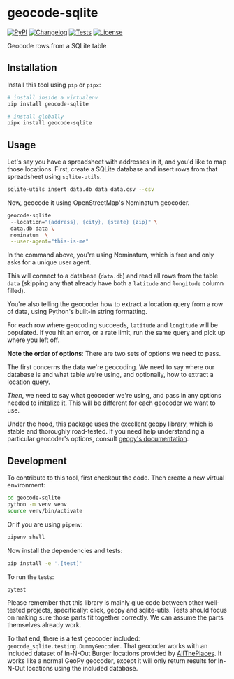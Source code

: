 # geocode-sqlite

[![PyPI](https://img.shields.io/pypi/v/geocode-sqlite.svg)](https://pypi.org/project/geocode-sqlite/)
[![Changelog](https://img.shields.io/github/v/release/eyeseast/geocode-sqlite?include_prereleases&label=changelog)](https://github.com/eyeseast/geocode-sqlite/releases)
[![Tests](https://github.com/eyeseast/geocode-sqlite/workflows/Test/badge.svg)](https://github.com/eyeseast/geocode-sqlite/actions?query=workflow%3ATest)
[![License](https://img.shields.io/badge/license-Apache%202.0-blue.svg)](https://github.com/eyeseast/geocode-sqlite/blob/master/LICENSE)

Geocode rows from a SQLite table

## Installation

Install this tool using `pip` or `pipx`:

```sh
# install inside a virtualenv
pip install geocode-sqlite

# install globally
pipx install geocode-sqlite
```

## Usage

Let's say you have a spreadsheet with addresses in it, and you'd like to map those locations.
First, create a SQLite database and insert rows from that spreadsheet using `sqlite-utils`.

```sh
sqlite-utils insert data.db data data.csv --csv
```

Now, geocode it using OpenStreetMap's Nominatum geocoder.

```sh
geocode-sqlite
 --location="{address}, {city}, {state} {zip}" \
 data.db data \
 nominatum  \
 --user-agent="this-is-me"
```

In the command above, you're using Nominatum, which is free and only asks for a unique user agent.

This will connect to a database (`data.db`) and read all rows from the table `data` (skipping any that already
have both a `latitude` and `longitude` column filled).

You're also telling the geocoder how to extract a location query from a row of data, using Python's
built-in string formatting.

For each row where geocoding succeeds, `latitude` and `longitude` will be populated. If you hit an error, or a rate limit,
run the same query and pick up where you left off.

**Note the order of options**: There are two sets of options we need to pass.

The first concerns the data we're geocoding. We need to say where our database is and what table we're using, and optionally, how to extract a location query.

_Then_, we need to say what geocoder we're using, and pass in any options needed to initalize it. This will be different for each geocoder we want to use.

Under the hood, this package uses the excellent [geopy](https://geopy.readthedocs.io/en/latest/) library, which is stable and thoroughly road-tested. If you need help understanding a particular geocoder's options, consult [geopy's documentation](https://geopy.readthedocs.io/en/latest/#module-geopy.geocoders).

## Development

To contribute to this tool, first checkout the code. Then create a new virtual environment:

```sh
cd geocode-sqlite
python -m venv venv
source venv/bin/activate
```

Or if you are using `pipenv`:

```sh
pipenv shell
```

Now install the dependencies and tests:

```sh
pip install -e '.[test]'
```

To run the tests:

```sh
pytest

```

Please remember that this library is mainly glue code between other well-tested projects, specifically: click, geopy and sqlite-utils. Tests should focus on making sure those parts fit together correctly. We can assume the parts themselves already work.

To that end, there is a test geocoder included: `geocode_sqlite.testing.DummyGeocoder`. That geocoder works with an included dataset of In-N-Out Burger locations provided by [AllThePlaces](https://www.alltheplaces.xyz/). It works like a normal GeoPy geocoder, except it will only return results for In-N-Out locations using the included database.
